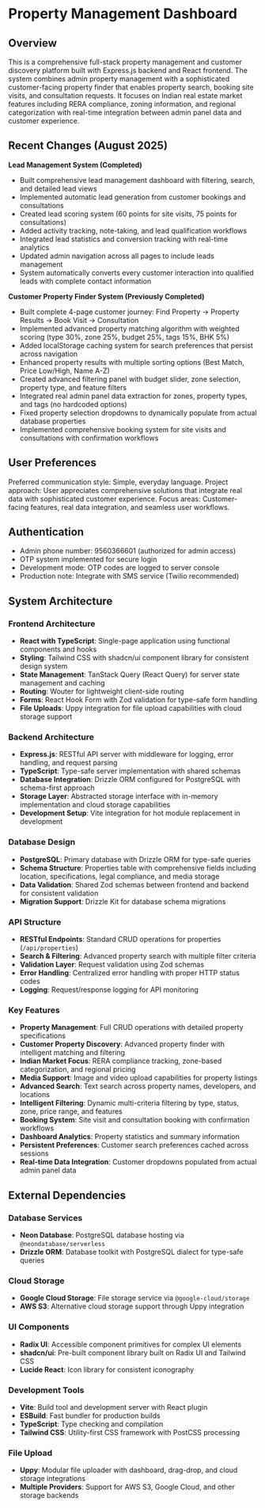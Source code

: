 # Property Management Dashboard

## Overview

This is a comprehensive full-stack property management and customer discovery platform built with Express.js backend and React frontend. The system combines admin property management with a sophisticated customer-facing property finder that enables property search, booking site visits, and consultation requests. It focuses on Indian real estate market features including RERA compliance, zoning information, and regional categorization with real-time integration between admin panel data and customer experience.

## Recent Changes (August 2025)

**Lead Management System (Completed)**
- Built comprehensive lead management dashboard with filtering, search, and detailed lead views
- Implemented automatic lead generation from customer bookings and consultations
- Created lead scoring system (60 points for site visits, 75 points for consultations)
- Added activity tracking, note-taking, and lead qualification workflows  
- Integrated lead statistics and conversion tracking with real-time analytics
- Updated admin navigation across all pages to include leads management
- System automatically converts every customer interaction into qualified leads with complete contact information

**Customer Property Finder System (Previously Completed)**
- Built complete 4-page customer journey: Find Property → Property Results → Book Visit → Consultation
- Implemented advanced property matching algorithm with weighted scoring (type 30%, zone 25%, budget 25%, tags 15%, BHK 5%)
- Added localStorage caching system for search preferences that persist across navigation
- Enhanced property results with multiple sorting options (Best Match, Price Low/High, Name A-Z)
- Created advanced filtering panel with budget slider, zone selection, property type, and feature filters
- Integrated real admin panel data extraction for zones, property types, and tags (no hardcoded options)
- Fixed property selection dropdowns to dynamically populate from actual database properties
- Implemented comprehensive booking system for site visits and consultations with confirmation workflows

## User Preferences

Preferred communication style: Simple, everyday language.
Project approach: User appreciates comprehensive solutions that integrate real data with sophisticated customer experience.
Focus areas: Customer-facing features, real data integration, and seamless user workflows.

## Authentication

- Admin phone number: 9560366601 (authorized for admin access)
- OTP system implemented for secure login
- Development mode: OTP codes are logged to server console
- Production note: Integrate with SMS service (Twilio recommended)

## System Architecture

### Frontend Architecture
- **React with TypeScript**: Single-page application using functional components and hooks
- **Styling**: Tailwind CSS with shadcn/ui component library for consistent design system
- **State Management**: TanStack Query (React Query) for server state management and caching
- **Routing**: Wouter for lightweight client-side routing
- **Forms**: React Hook Form with Zod validation for type-safe form handling
- **File Uploads**: Uppy integration for file upload capabilities with cloud storage support

### Backend Architecture
- **Express.js**: RESTful API server with middleware for logging, error handling, and request parsing
- **TypeScript**: Type-safe server implementation with shared schemas
- **Database Integration**: Drizzle ORM configured for PostgreSQL with schema-first approach
- **Storage Layer**: Abstracted storage interface with in-memory implementation and cloud storage capabilities
- **Development Setup**: Vite integration for hot module replacement in development

### Database Design
- **PostgreSQL**: Primary database with Drizzle ORM for type-safe queries
- **Schema Structure**: Properties table with comprehensive fields including location, specifications, legal compliance, and media storage
- **Data Validation**: Shared Zod schemas between frontend and backend for consistent validation
- **Migration Support**: Drizzle Kit for database schema migrations

### API Structure
- **RESTful Endpoints**: Standard CRUD operations for properties (`/api/properties`)
- **Search & Filtering**: Advanced property search with multiple filter criteria
- **Validation Layer**: Request validation using Zod schemas
- **Error Handling**: Centralized error handling with proper HTTP status codes
- **Logging**: Request/response logging for API monitoring

### Key Features
- **Property Management**: Full CRUD operations with detailed property specifications
- **Customer Property Discovery**: Advanced property finder with intelligent matching and filtering
- **Indian Market Focus**: RERA compliance tracking, zone-based categorization, and regional pricing
- **Media Support**: Image and video upload capabilities for property listings
- **Advanced Search**: Text search across property names, developers, and locations
- **Intelligent Filtering**: Dynamic multi-criteria filtering by type, status, zone, price range, and features
- **Booking System**: Site visit and consultation booking with confirmation workflows
- **Dashboard Analytics**: Property statistics and summary information
- **Persistent Preferences**: Customer search preferences cached across sessions
- **Real-time Data Integration**: Customer dropdowns populated from actual admin panel data

## External Dependencies

### Database Services
- **Neon Database**: PostgreSQL database hosting via `@neondatabase/serverless`
- **Drizzle ORM**: Database toolkit with PostgreSQL dialect for type-safe queries

### Cloud Storage
- **Google Cloud Storage**: File storage service via `@google-cloud/storage`
- **AWS S3**: Alternative cloud storage support through Uppy integration

### UI Components
- **Radix UI**: Accessible component primitives for complex UI elements
- **shadcn/ui**: Pre-built component library built on Radix UI and Tailwind CSS
- **Lucide React**: Icon library for consistent iconography

### Development Tools
- **Vite**: Build tool and development server with React plugin
- **ESBuild**: Fast bundler for production builds
- **TypeScript**: Type checking and compilation
- **Tailwind CSS**: Utility-first CSS framework with PostCSS processing

### File Upload
- **Uppy**: Modular file uploader with dashboard, drag-drop, and cloud storage integrations
- **Multiple Providers**: Support for AWS S3, Google Cloud, and other storage backends